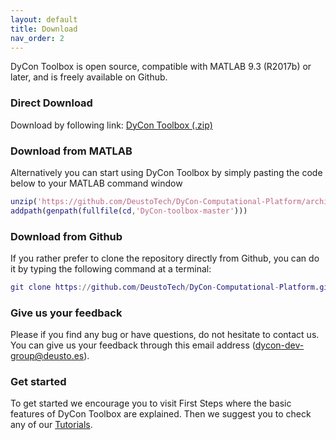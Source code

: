 ```yaml
---
layout: default
title: Download
nav_order: 2
---
```


DyCon Toolbox is open source, compatible with MATLAB 9.3 (R2017b) or later, and is freely available on Github.

### **Direct Download**
Download by following link: [DyCon Toolbox (.zip)](https://github.com/DeustoTech/DyCon-Computational-Platform/archive/master.zip)

### **Download from MATLAB**
Alternatively you can start using DyCon Toolbox by simply pasting the code below to your MATLAB command window



```matlab
unzip('https://github.com/DeustoTech/DyCon-Computational-Platform/archive/master.zip')
addpath(genpath(fullfile(cd,'DyCon-toolbox-master')))
```

### **Download from Github**
If you rather prefer to clone the repository directly from Github, you can do it by typing the following command at a terminal:


```matlab
git clone https://github.com/DeustoTech/DyCon-Computational-Platform.git
```


### **Give us your feedback**
Please if you find any bug or have questions, do not hesitate to contact us. You can give us your feedback through this email address ([dycon-dev-group@deusto.es](mailto:dycon-dev-group@deusto.es)).

### **Get started**
To get started we encourage you to visit First Steps where the basic features of DyCon Toolbox are explained. Then we suggest you to check any of our [Tutorials](https://deustotech.github.io/dycon-platform-documentation/projects/02-tutorials).